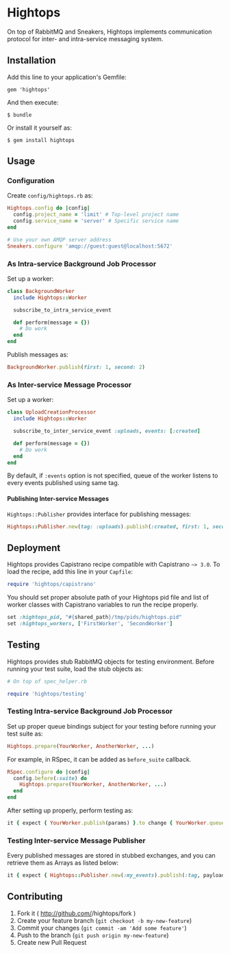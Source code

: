 # Hightops

On top of RabbitMQ and Sneakers, Hightops implements communication protocol
for inter- and intra-service messaging system.

## Installation

Add this line to your application's Gemfile:

    gem 'hightops'

And then execute:

    $ bundle

Or install it yourself as:

    $ gem install hightops

## Usage

### Configuration

Create `config/hightops.rb` as:

```ruby
Hightops.config do |config|
  config.project_name = 'limit' # Top-level project name
  config.service_name = 'server' # Specific service name
end

# Use your own AMQP server address
Sneakers.configure 'amqp://guest:guest@localhost:5672'
```

### As Intra-service Background Job Processor

Set up a worker:

```ruby
class BackgroundWorker
  include Hightops::Worker

  subscribe_to_intra_service_event

  def perform(message = {})
    # Do work
  end
end
```

Publish messages as:

```ruby
BackgroundWorker.publish(first: 1, second: 2)
```

### As Inter-service Message Processor

Set up a worker:

```ruby
class UploadCreationProcessor
  include Hightops::Worker

  subscribe_to_inter_service_event :uploads, events: [:created]

  def perform(message = {})
    # Do work
  end
end
```

By default, if `:events` option is not specified, queue of the worker listens
to every events published using same tag.

#### Publishing Inter-service Messages

`Hightops::Publisher` provides interface for publishing messages:

```ruby
Hightops::Publisher.new(tag: :uploads).publish(:created, first: 1, second: 2)
```

## Deployment

Hightops provides Capistrano recipe compatible with Capistrano `~> 3.0`. To
load the recipe, add this line in your `Capfile`:

```ruby
require 'hightops/capistrano'
```

You should set proper absolute path of your Hightops pid file and list of worker
classes with Capistrano variables to run the recipe properly.

```ruby
set :hightops_pid, "#{shared_path}/tmp/pids/hightops.pid"
set :hightops_workers, ['FirstWorker', 'SecondWorker']
```

## Testing

Hightops provides stub RabbitMQ objects for testing environment.  Before running
your test suite, load the stub objects as:

```ruby
# On top of spec_helper.rb

require 'hightops/testing'
```

### Testing Intra-service Background Job Processor

Set up proper queue bindings subject for your testing before running your test
suite as:

```ruby
Hightops.prepare(YourWorker, AnotherWorker, ...)
```

For example, in RSpec, it can be added as `before_suite` callback.

```ruby
RSpec.configure do |config|
  config.before(:suite) do
    Hightops.prepare(YourWorker, AnotherWorker, ...)
  end
end
```

After setting up properly, perform testing as:

```ruby
it { expect { YourWorker.publish(params) }.to change { YourWorker.queue.length }.by(1) }
```

### Testing Inter-service Message Publisher

Every published messages are stored in stubbed exchanges, and you can retrieve
them as Arrays as listed below:

```ruby
it { expect { Hightops::Publisher.new(:my_events).publish(:tag, payload) }.to change { Hightops::Publisher.new(:my_events).exchange.events_tagged(:tag) }.by(1) }
```

## Contributing

1. Fork it ( http://github.com/<my-github-username>/hightops/fork )
2. Create your feature branch (`git checkout -b my-new-feature`)
3. Commit your changes (`git commit -am 'Add some feature'`)
4. Push to the branch (`git push origin my-new-feature`)
5. Create new Pull Request
